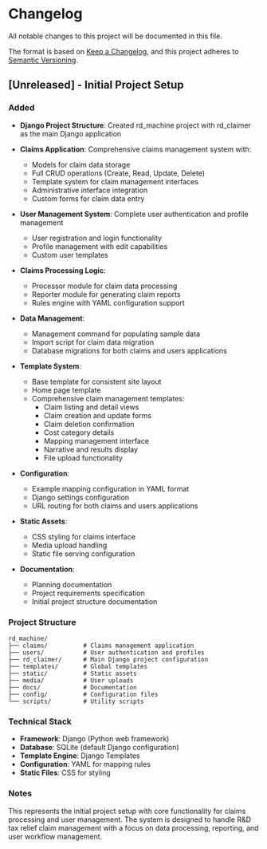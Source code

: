 # Changelog

All notable changes to this project will be documented in this file.

The format is based on [Keep a Changelog](https://keepachangelog.com/en/1.0.0/),
and this project adheres to [Semantic Versioning](https://semver.org/spec/v2.0.0.html).

## [Unreleased] - Initial Project Setup

### Added
- **Django Project Structure**: Created rd_machine project with rd_claimer as the main Django application
- **Claims Application**: Comprehensive claims management system with:
  - Models for claim data storage
  - Full CRUD operations (Create, Read, Update, Delete)
  - Template system for claim management interfaces
  - Administrative interface integration
  - Custom forms for claim data entry
  
- **User Management System**: Complete user authentication and profile management
  - User registration and login functionality
  - Profile management with edit capabilities
  - Custom user templates

- **Claims Processing Logic**: 
  - Processor module for claim data processing
  - Reporter module for generating claim reports
  - Rules engine with YAML configuration support

- **Data Management**:
  - Management command for populating sample data
  - Import script for claim data migration
  - Database migrations for both claims and users applications

- **Template System**:
  - Base template for consistent site layout
  - Home page template
  - Comprehensive claim management templates:
    - Claim listing and detail views
    - Claim creation and update forms
    - Claim deletion confirmation
    - Cost category details
    - Mapping management interface
    - Narrative and results display
    - File upload functionality

- **Configuration**:
  - Example mapping configuration in YAML format
  - Django settings configuration
  - URL routing for both claims and users applications

- **Static Assets**:
  - CSS styling for claims interface
  - Media upload handling
  - Static file serving configuration

- **Documentation**:
  - Planning documentation
  - Project requirements specification
  - Initial project structure documentation

### Project Structure
```
rd_machine/
├── claims/          # Claims management application
├── users/           # User authentication and profiles
├── rd_claimer/      # Main Django project configuration
├── templates/       # Global templates
├── static/          # Static assets
├── media/           # User uploads
├── docs/            # Documentation
├── config/          # Configuration files
└── scripts/         # Utility scripts
```

### Technical Stack
- **Framework**: Django (Python web framework)
- **Database**: SQLite (default Django configuration)
- **Template Engine**: Django Templates
- **Configuration**: YAML for mapping rules
- **Static Files**: CSS for styling

### Notes
This represents the initial project setup with core functionality for claims processing and user management. The system is designed to handle R&D tax relief claim management with a focus on data processing, reporting, and user workflow management. 